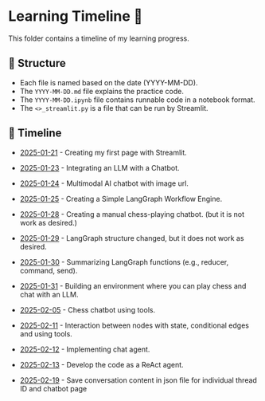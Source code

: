 # Learning Timeline 📅

This folder contains a timeline of my learning progress.

## 📌 Structure
- Each file is named based on the date (YYYY-MM-DD).
- The `YYYY-MM-DD.md` file explains the practice code.
- The `YYYY-MM-DD.ipynb` file contains runnable code in a notebook format.
- The `<>_streamlit.py` is a file that can be run by Streamlit.

## 📂 Timeline
- [2025-01-21](./2025-01-21/2025-01-21.md) - Creating my first page with Streamlit.
- [2025-01-23](./2025-01-23/2025-01-23.md) - Integrating an LLM with a Chatbot.
- [2025-01-24](./2025-01-24/2025-01-24.md) - Multimodal AI chatbot with image url.
- [2025-01-25](./2025-01-25/2025-01-25.md) - Creating a Simple LangGraph Workflow Engine.
- [2025-01-28](./2025-01-28/2025-01-28.md) - Creating a manual chess-playing chatbot. (but it is not work as desired.)
- [2025-01-29](./2025-01-29/2025-01-29.md) - LangGraph structure changed, but it does not work as desired.
- [2025-01-30](./2025-01-30/2025-01-30.md) - Summarizing LangGraph functions (e.g., reducer, command, send).
- [2025-01-31](./2025-01-31/2025-01-31.md) - Building an environment where you can play chess and chat with an LLM.
- [2025-02-05](./2025-02-05/2025-02-05.md) - Chess chatbot using tools.
- [2025-02-11](./2025-02-11/2025-02-11.md) - Interaction between nodes with state, conditional edges and using tools.
- [2025-02-12](./2025-02-12/2025-02-12.md) - Implementing chat agent.
- [2025-02-13](./2025-02-13/2025-02-13/md) - Develop the code as a ReAct agent.
  
- [2025-02-19](./2025-02-19/2025-02-19.md) - Save conversation content in json file for individual thread ID and chatbot page
